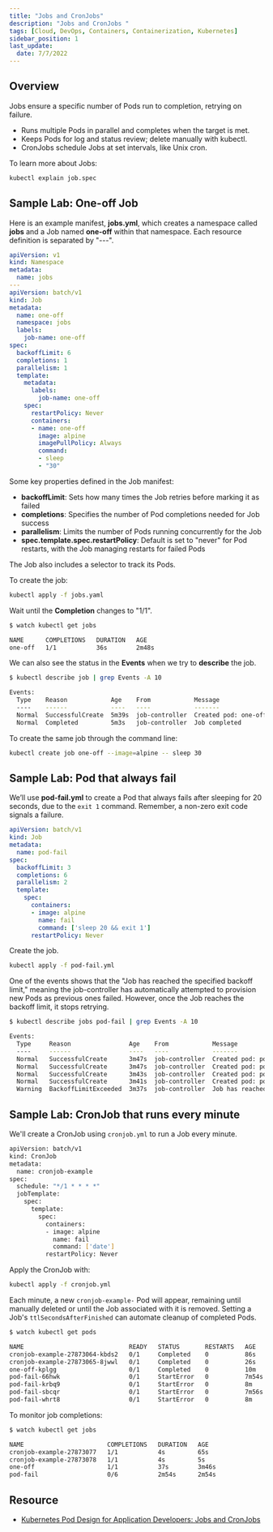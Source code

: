 ```yaml
---
title: "Jobs and CronJobs"
description: "Jobs and CronJobs "
tags: [Cloud, DevOps, Containers, Containerization, Kubernetes]
sidebar_position: 1
last_update:
  date: 7/7/2022
---
```



## Overview

Jobs ensure a specific number of Pods run to completion, retrying on failure.

- Runs multiple Pods in parallel and completes when the target is met.
- Keeps Pods for log and status review; delete manually with kubectl.
- CronJobs schedule Jobs at set intervals, like Unix cron.

To learn more about Jobs:

```bash
kubectl explain job.spec  
```

## Sample Lab: One-off Job

Here is an example manifest, **jobs.yml**, which creates a namespace called **jobs** and a Job named **one-off** within that namespace. Each resource definition is separated by "---".

```yaml title="jobs.yml"
apiVersion: v1
kind: Namespace
metadata:
  name: jobs 
---
apiVersion: batch/v1
kind: Job
metadata:
  name: one-off
  namespace: jobs
  labels:
    job-name: one-off
spec:
  backoffLimit: 6
  completions: 1
  parallelism: 1
  template:
    metadata:
      labels:
        job-name: one-off
    spec:
      restartPolicy: Never
      containers:
      - name: one-off
        image: alpine
        imagePullPolicy: Always
        command:
        - sleep
        - "30"
```

Some key properties defined in the Job manifest:

- **backoffLimit**: Sets how many times the Job retries before marking it as failed
- **completions**: Specifies the number of Pod completions needed for Job success
- **parallelism**: Limits the number of Pods running concurrently for the Job
- **spec.template.spec.restartPolicy**: Default is set to "never" for Pod restarts, with the Job managing restarts for failed Pods

The Job also includes a selector to track its Pods.


To create the job: 

```bash 
kubectl apply -f jobs.yaml
```

Wait until the **Completion** changes to "1/1".

```bash
$ watch kubectl get jobs

NAME      COMPLETIONS   DURATION   AGE
one-off   1/1           36s        2m48s
```

We can also see the status in the **Events** when we try to **describe** the job.

```bash
$ kubectl describe job | grep Events -A 10

Events:
  Type    Reason            Age    From            Message
  ----    ------            ----   ----            -------
  Normal  SuccessfulCreate  5m39s  job-controller  Created pod: one-off-vqj8s
  Normal  Completed         5m3s   job-controller  Job completed
```

To create the same job through the command line:

```bash
kubectl create job one-off --image=alpine -- sleep 30 
```


## Sample Lab: Pod that always fail

We’ll use **pod-fail.yml** to create a Pod that always fails after sleeping for 20 seconds, due to the `exit 1` command. Remember, a non-zero exit code signals a failure.

```yaml
apiVersion: batch/v1
kind: Job
metadata:
  name: pod-fail
spec:
  backoffLimit: 3
  completions: 6
  parallelism: 2
  template:
    spec:
      containers:
      - image: alpine
        name: fail
        command: ['sleep 20 && exit 1']
      restartPolicy: Never 
```

Create the job.

```bash
kubectl apply -f pod-fail.yml 
```

One of the events shows that the "Job has reached the specified backoff limit," meaning the job-controller has automatically attempted to provision new Pods as previous ones failed. However, once the Job reaches the backoff limit, it stops retrying.

```bash
$ kubectl describe jobs pod-fail | grep Events -A 10

Events:
  Type     Reason                Age    From            Message
  ----     ------                ----   ----            -------
  Normal   SuccessfulCreate      3m47s  job-controller  Created pod: pod-fail-whrt8
  Normal   SuccessfulCreate      3m47s  job-controller  Created pod: pod-fail-krbq9
  Normal   SuccessfulCreate      3m43s  job-controller  Created pod: pod-fail-sbcqr
  Normal   SuccessfulCreate      3m41s  job-controller  Created pod: pod-fail-66hwk
  Warning  BackoffLimitExceeded  3m37s  job-controller  Job has reached the specified backoff limit 
```

## Sample Lab: CronJob that runs every minute

We'll create a CronJob using `cronjob.yml` to run a Job every minute.

```bash title="cronjob.yml"
apiVersion: batch/v1
kind: CronJob
metadata:
  name: cronjob-example
spec:
  schedule: "*/1 * * * *"
  jobTemplate:
    spec:
      template:
        spec:
          containers:
          - image: alpine
            name: fail
            command: ['date']
          restartPolicy: Never 
```

Apply the CronJob with:

```bash
kubectl apply -f cronjob.yml 
```

Each minute, a new `cronjob-example-` Pod will appear, remaining until manually deleted or until the Job associated with it is removed. Setting a Job's `ttlSecondsAfterFinished` can automate cleanup of completed Pods.

```bash
$ watch kubectl get pods 

NAME                             READY   STATUS       RESTARTS   AGE
cronjob-example-27873064-kbds2   0/1     Completed    0          86s
cronjob-example-27873065-8jwwl   0/1     Completed    0          26s
one-off-kplgg                    0/1     Completed    0          10m
pod-fail-66hwk                   0/1     StartError   0          7m54s
pod-fail-krbq9                   0/1     StartError   0          8m
pod-fail-sbcqr                   0/1     StartError   0          7m56s
pod-fail-whrt8                   0/1     StartError   0          8m 
```

To monitor job completions:

```bash
$ watch kubectl get jobs 

NAME                       COMPLETIONS   DURATION   AGE
cronjob-example-27873077   1/1           4s         65s
cronjob-example-27873078   1/1           4s         5s
one-off                    1/1           37s        3m46s
pod-fail                   0/6           2m54s      2m54s
```

## Resource

- [Kubernetes Pod Design for Application Developers: Jobs and CronJobs](https://cloudacademy.com/lab/kubernetes-pod-design-application-developers-jobs-and-cronjobs/?context_id=888&context_resource=lp)



 

 
